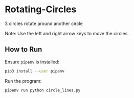 # Rotating-Circles
3 circles rotate around another circle

Note: Use the left and right arrow keys to move the circles.

## How to Run

Ensure `pipenv` is installed:

```bash
pip3 install --user pipenv
```

Run the program:

```bash
pipenv run python circle_lines.py
```
